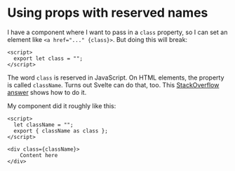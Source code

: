 # Using props with reserved names

I have a component where I want to pass in a `class` property, so I can set an element like `<a href="..." {class}>`. But doing this will break:

```svelte
<script>
  export let class = "";
</script>
```

The word `class` is reserved in JavaScript. On HTML elements, the property is called `className`. Turns out Svelte can do that, too. This [StackOverflow answer](https://stackoverflow.com/questions/55957386/use-reserved-word-as-prop-name) shows how to do it.

My component did it roughly like this:

```svelte
<script>
  let className = "";
  export { className as class };
</script>

<div class={className}>
    Content here
</div>
```

